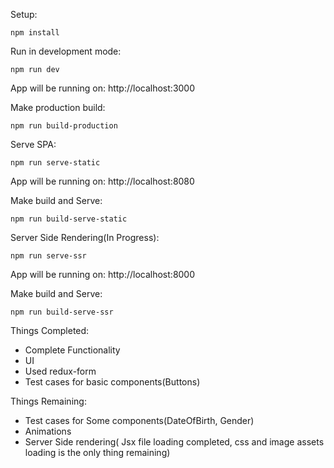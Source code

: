 Setup:
```
npm install
```

Run in development mode:
```
npm run dev
```

App will be running on:  http://localhost:3000  


Make production build:
```
npm run build-production
```

Serve SPA:
```
npm run serve-static
```

App will be running on:  http://localhost:8080  


Make build and Serve:
```
npm run build-serve-static
```

Server Side Rendering(In Progress):
```
npm run serve-ssr
```

App will be running on:  http://localhost:8000

Make build and Serve:
```
npm run build-serve-ssr
```

Things Completed:
- Complete Functionality
- UI
- Used redux-form
- Test cases for basic components(Buttons)

Things Remaining:
- Test cases for Some components(DateOfBirth, Gender)
- Animations
- Server Side rendering( Jsx file loading completed, css and image assets loading is the only thing remaining)
